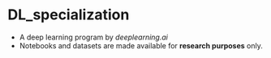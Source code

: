 # DL_specialization
 
 * A deep learning program by _deeplearning.ai_
 * Notebooks and datasets are made available for **research purposes** only.
